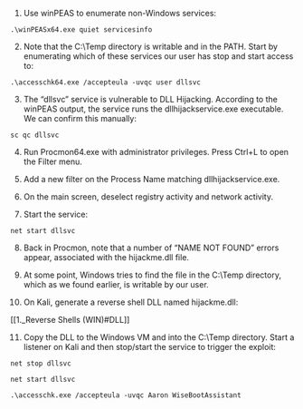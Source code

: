    1. Use winPEAS to enumerate non-Windows services:

```batch - windows
.\winPEASx64.exe quiet servicesinfo
```


2. Note that the C:\Temp directory is writable and in the PATH. Start by enumerating which of these services our user has stop and start access to:

```batch - windows
.\accesschk64.exe /accepteula -uvqc user dllsvc
```

3. The “dllsvc” service is vulnerable to DLL Hijacking. According to the winPEAS output, the service runs the dllhijackservice.exe executable. We can confirm this manually:

```batch - windows
sc qc dllsvc
```

4. Run Procmon64.exe with administrator privileges. Press Ctrl+L to open the Filter menu.

5. Add a new filter on the Process Name matching dllhijackservice.exe.

6. On the main screen, deselect registry activity and network activity.

7. Start the service:

```batch - windows
net start dllsvc
```

8. Back in Procmon, note that a number of “NAME NOT FOUND” errors appear, associated with the hijackme.dll file.

9. At some point, Windows tries to find the file in the C:\Temp directory, which as we found earlier, is writable by our user.

10. On Kali, generate a reverse shell DLL named hijackme.dll:

[[1._Reverse Shells (WIN)#DLL]]

11. Copy the DLL to the Windows VM and into the C:\Temp directory. Start a listener on Kali and then stop/start the service to trigger the exploit:

```batch - windows
net stop dllsvc
```

```batch - windows
net start dllsvc
```

```batch - windows
.\accesschk.exe /accepteula -uvqc Aaron WiseBootAssistant
```

